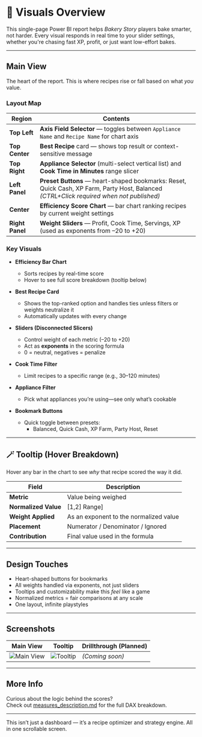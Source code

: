 # 🎨 Visuals Overview

This single-page Power BI report helps *Bakery Story* players bake smarter, not harder. Every visual responds in real time to your slider settings, whether you're chasing fast XP, profit, or just want low-effort bakes.

---

## Main View

The heart of the report. This is where recipes rise or fall based on what *you* value.

### Layout Map

| Region          | Contents |
|-----------------|----------|
| **Top Left**    | **Axis Field Selector** — toggles between `Appliance Name` and `Recipe Name` for chart axis |
| **Top Center**  | **Best Recipe** card — shows top result or context-sensitive message |
| **Top Right**   | **Appliance Selector** (multi-select vertical list) and **Cook Time in Minutes** range slicer |
| **Left Panel**  | **Preset Buttons** — heart-shaped bookmarks: Reset, Quick Cash, XP Farm, Party Host, Balanced *(CTRL+Click required when not published)* |
| **Center**      | **Efficiency Score Chart** — bar chart ranking recipes by current weight settings |
| **Right Panel** | **Weight Sliders** — Profit, Cook Time, Servings, XP (used as exponents from –20 to +20) |

### Key Visuals

- **Efficiency Bar Chart**  
  - Sorts recipes by real-time score  
  - Hover to see full score breakdown (tooltip below)

- **Best Recipe Card**  
  - Shows the top-ranked option and handles ties unless filters or weights neutralize it  
  - Automatically updates with every change

- **Sliders (Disconnected Slicers)**  
  - Control weight of each metric (–20 to +20)  
  - Act as **exponents** in the scoring formula  
  - 0 = neutral, negatives = penalize

- **Cook Time Filter**  
  - Limit recipes to a specific range (e.g., 30–120 minutes)

- **Appliance Filter**  
  - Pick what appliances you’re using—see only what’s cookable

- **Bookmark Buttons**  
  - Quick toggle between presets:
    - Balanced, Quick Cash, XP Farm, Party Host, Reset  

---

## 🪄 Tooltip (Hover Breakdown)

Hover any bar in the chart to see *why* that recipe scored the way it did.

| Field                | Description |
|---------------------|-------------|
| **Metric** | Value being weighed |
| **Normalized Value** | [1,2] Range] |
| **Weight Applied** | As an exponent to the normalized value |
| **Placement** | Numerator / Denominator / Ignored |
| **Contribution** | Final value used in the formula |

---

## Design Touches

- Heart-shaped buttons for bookmarks  
- All weights handled via exponents, not just sliders  
- Tooltips and customizability make this *feel* like a game  
- Normalized metrics = fair comparisons at any scale  
- One layout, infinite playstyles

---

## Screenshots

| Main View | Tooltip | Drillthrough (Planned) |
|-----------|---------|-------------------------|
| ![Main View](../images/pages/ranked_recipes.png) | ![Tooltip](../images/pages/tooltip_table.png) | *(Coming soon)* |

---

## More Info

Curious about the logic behind the scores?  
Check out [measures_description.md](./measures_description.md) for the full DAX breakdown.

---

This isn’t just a dashboard — it’s a recipe optimizer and strategy engine. All in one scrollable screen.

